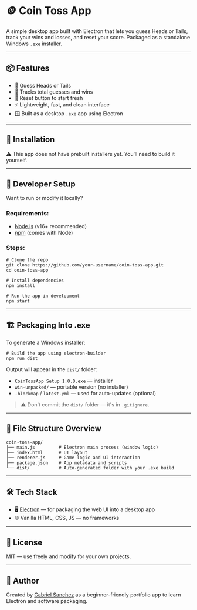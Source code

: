 # 🪙 Coin Toss App

A simple desktop app built with Electron that lets you guess Heads or Tails, track your wins and losses, and reset your score. Packaged as a standalone Windows `.exe` installer.

---

## 📦 Features

- 🎯 Guess Heads or Tails
- 🧠 Tracks total guesses and wins
- 🔄 Reset button to start fresh
- ⚡ Lightweight, fast, and clean interface
- 🪟 Built as a desktop `.exe` app using Electron

---

## 🚀 Installation

⚠️ This app does not have prebuilt installers yet. You’ll need to build it yourself.

---

## 🧰 Developer Setup

Want to run or modify it locally?

### Requirements:
- [Node.js](https://nodejs.org/) (v16+ recommended)
- [npm](https://www.npmjs.com/) (comes with Node)

### Steps:

    # Clone the repo
    git clone https://github.com/your-username/coin-toss-app.git
    cd coin-toss-app

    # Install dependencies
    npm install

    # Run the app in development
    npm start

---

## 🏗 Packaging Into .exe

To generate a Windows installer:

    # Build the app using electron-builder
    npm run dist

Output will appear in the `dist/` folder:
- `CoinTossApp Setup 1.0.0.exe` — installer
- `win-unpacked/` — portable version (no installer)
- `.blockmap` / `latest.yml` — used for auto-updates (optional)

> ⚠️ Don't commit the `dist/` folder — it's in `.gitignore`.

---

## 📁 File Structure Overview

    coin-toss-app/
    ├── main.js         # Electron main process (window logic)
    ├── index.html      # UI layout
    ├── renderer.js     # Game logic and UI interaction
    ├── package.json    # App metadata and scripts
    └── dist/           # Auto-generated folder with your .exe build

---

## 🛠 Tech Stack

- 🖥 [Electron](https://www.electronjs.org/) — for packaging the web UI into a desktop app
- 🌐 Vanilla HTML, CSS, JS — no frameworks

---

## 📜 License

MIT — use freely and modify for your own projects.

---

## 👤 Author

Created by [Gabriel Sanchez](https://github.com/InTheLittleMoon) as a beginner-friendly portfolio app to learn Electron and software packaging.
